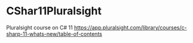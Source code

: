 # CShar11Pluralsight
Pluralsight course on C# 11
https://app.pluralsight.com/library/courses/c-sharp-11-whats-new/table-of-contents